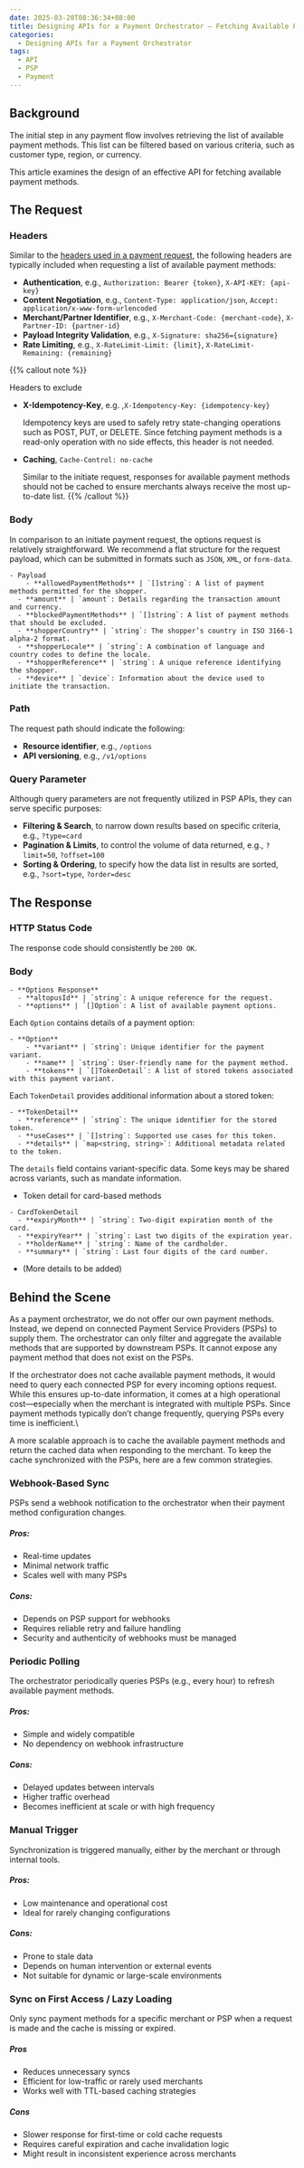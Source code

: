 ```yaml
---
date: 2025-03-20T08:36:34+08:00
title: Designing APIs for a Payment Orchestrator – Fetching Available Payment Methods
categories: 
  - Designing APIs for a Payment Orchestrator
tags: 
  - API
  - PSP
  - Payment
---
```

## Background
The initial step in any payment flow involves retrieving the list of available payment methods. This list can be filtered based on various criteria, such as customer type, region, or currency.

This article examines the design of an effective API for fetching available payment methods.

## The Request

### Headers

Similar to the [headers used in a payment request](../draft-api-design-of-payment-service-providers/#headers), the following headers are typically included when requesting a list of available payment methods:

* **Authentication**, e.g., `Authorization: Bearer {token}`, `X-API-KEY: {api-key} `
* **Content Negotiation**, e.g., `Content-Type: application/json`, `Accept: application/x-www-form-urlencoded`
* **Merchant/Partner Identifier**, e.g., `X-Merchant-Code: {merchant-code}`, `X-Partner-ID: {partner-id}`
* **Payload Integrity Validation**, e.g., `X-Signature: sha256={signature}`
* **Rate Limiting**, e.g., `X-RateLimit-Limit: {limit}`, `X-RateLimit-Remaining: {remaining}`

{{% callout note %}}
<div class="mt-1 font-semibold text-lg">Headers to exclude</div>
 
* **X-Idempotency-Key**, e.g. ,`X-Idempotency-Key: {idempotency-key}`

  Idempotency keys are used to safely retry state-changing operations such as POST, PUT, or DELETE. Since fetching payment methods is a read-only operation with no side effects, this header is not needed.

* **Caching**, `Cache-Control: no-cache`
  
  Similar to the initiate request, responses for available payment methods should not be cached to ensure merchants always receive the most up-to-date list.
{{% /callout %}}


### Body
In comparison to an initiate payment request, the options request is relatively straightforward. We recommend a flat structure for the request payload, which can be submitted in formats such as `JSON`, `XML`, or `form-data`.


```markmap{height="250px"}
- Payload
    - **allowedPaymentMethods** | `[]string`: A list of payment methods permitted for the shopper.
  - **amount** | `amount`: Details regarding the transaction amount and currency.
  - **blockedPaymentMethods** | `[]string`: A list of payment methods that should be excluded.
  - **shopperCountry** | `string`: The shopper’s country in ISO 3166-1 alpha-2 format.
  - **shopperLocale** | `string`: A combination of language and country codes to define the locale.
  - **shopperReference** | `string`: A unique reference identifying the shopper.
  - **device** | `device`: Information about the device used to initiate the transaction.
```

### Path

The request path should indicate the following:
* **Resource identifier**, e.g., `/options`
* **API versioning**, e.g., `/v1/options`


### Query Parameter
Although query parameters are not frequently utilized in PSP APIs, they can serve specific purposes:
* **Filtering & Search**, to narrow down results based on specific criteria, e.g., `?type=card`
* **Pagination & Limits**, to control the volume of data returned, e.g., `?limit=50`, `?offset=100`
* **Sorting & Ordering**, to specify how the data list in results are sorted, e.g., `?sort=type`, `?order=desc`


## The Response

### HTTP Status Code
The response code should consistently be `200 OK`.

### Body

```markmap{height="150px"}
- **Options Response**
  - **altopusId** | `string`: A unique reference for the request.
  - **options** | `[]Option`: A list of available payment options.
```
Each `Option` contains details of a payment option:
```markmap{height="150px"}
- **Option**
    - **variant** | `string`: Unique identifier for the payment variant.
    - **name** | `string`: User-friendly name for the payment method.
    - **tokens** | `[]TokenDetail`: A list of stored tokens associated with this payment variant.
```

Each `TokenDetail` provides additional information about a stored token:

```markmap{height="250px"}  
- **TokenDetail**
  - **reference** | `string`: The unique identifier for the stored token.
  - **useCases** | `[]string`: Supported use cases for this token.
  - **details** | `map<string, string>`: Additional metadata related to the token.
```

The `details` field contains variant-specific data. Some keys may be shared across variants, such as mandate information.

* Token detail for card-based methods

```markmap{height="200px"}
- CardTokenDetail
  - **expiryMonth** | `string`: Two-digit expiration month of the card.
  - **expiryYear** | `string`: Last two digits of the expiration year.
  - **holderName** | `string`: Name of the cardholder.
  - **summary** | `string`: Last four digits of the card number.
```

* (More details to be added)

## Behind the Scene

As a payment orchestrator, we do not offer our own payment methods. Instead, we depend on connected Payment Service Providers (PSPs) to supply them. The orchestrator can only filter and aggregate the available methods that are supported by downstream PSPs. It cannot expose any payment method that does not exist on the PSPs.

If the orchestrator does not cache available payment methods, it would need to query each connected PSP for every incoming options request. While this ensures up-to-date information, it comes at a high operational cost—especially when the merchant is integrated with multiple PSPs. Since payment methods typically don’t change frequently, querying PSPs every time is inefficient.\

A more scalable approach is to cache the available payment methods and return the cached data when responding to the merchant. To keep the cache synchronized with the PSPs, here are a few common strategies.

### Webhook-Based Sync
PSPs send a webhook notification to the orchestrator when their payment method configuration changes.

##### Pros:
* Real-time updates
* Minimal network traffic
* Scales well with many PSPs


##### Cons:
* Depends on PSP support for webhooks
* Requires reliable retry and failure handling
* Security and authenticity of webhooks must be managed

### Periodic Polling
The orchestrator periodically queries PSPs (e.g., every hour) to refresh available payment methods.

##### Pros:
* Simple and widely compatible
* No dependency on webhook infrastructure

##### Cons:
* Delayed updates between intervals
* Higher traffic overhead
* Becomes inefficient at scale or with high frequency

### Manual Trigger
Synchronization is triggered manually, either by the merchant or through internal tools.


##### Pros:
* Low maintenance and operational cost
* Ideal for rarely changing configurations

##### Cons:
* Prone to stale data
* Depends on human intervention or external events
* Not suitable for dynamic or large-scale environments

### Sync on First Access / Lazy Loading
Only sync payment methods for a specific merchant or PSP when a request is made and the cache is missing or expired.

##### Pros
* Reduces unnecessary syncs
* Efficient for low-traffic or rarely used merchants
* Works well with TTL-based caching strategies

##### Cons
* Slower response for first-time or cold cache requests
* Requires careful expiration and cache invalidation logic
* Might result in inconsistent experience across merchants
